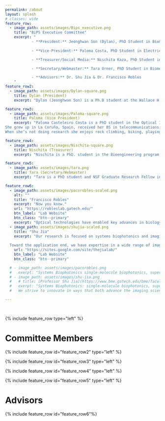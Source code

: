 ```yaml
---
permalink: /about
layout: splash
# classes: wide
feature_row:
  - image_path: assets/images/Bips_executive.png
    title: "BiPS Executive Committee"
    excerpt: "
            - **President:** Jeonghwan Son (Dylan), PhD Student in Biomedical Engineering
   
            - **Vice-President:** Paloma Costa, PhD Student in Electrical and Computer Engineering

            - **Treasurer/Social Media:** Nischita Kaza, PhD Student in Bio Engineering (Home school: ECE)

            - **Secretary/Webmaster:** Tara Urner, PhD Student in Biomedical Engineering

            - **Advisors:** Dr. Shu Jia & Dr. Francisco Robles
    "
feature_row2:
  - image_path: assets/images/Dylan-square.png
    title: Dylan (President)
    excerpt: "Dylan (Jeonghwan Son) is a Ph.D student at the Wallace H. Coulter department of Biomedical Engineering. His research in Dr. Jia’s Systems Biophotonics group focuses on the development of new multimodality systems of optical fluorescence microscopy to open new biomedical applications, provide clinical translation, and benefit the next generation of scientists. He has been educated as a Biomedical Engineer at Yonsei University (South Korea) and StonyBrook University (NY, USA). He also enjoys playing squash, collecting perfumes, listening to jazz, and touring galleries outside of research." 

feature_row3:
  - image_path: assets/images/Paloma-square.png
    title: Paloma (Vice President)
    excerpt: "Paloma Casteleiro Costa is a PhD student in the Optical Imaging and Spectroscopy Lab. Her research is on the development and implementation of label free imaging techniques to analyze tissue and biomedical samples. Particularly, her work focuses on implementing a novel phase imaging technique to better detect tumor regions and improve precision during surgery.  
She grew up in La Coruña, Spain, received her BS in telecommunications Engineering from Universistat Politécnica de Valencia and holds a Masters in ECE from Georgia Tech, with a focus in image processing and machine learning. 
When she’s not doing research she enjoys rock climbing, biking, playing guitar, reading, hiking and just spending quality time with others."

feature_row4:
  - image_path: assets/images/Nischita-square.png
    title: Nischita (Treasurer)
    excerpt: "Nischita is a PhD. student in the Bioengineering program. Her research in the Robles’ lab focuses on phase retrieval techniques for hyperspectral imaging of cells and tissues in the UV region of the spectrum. She is interested in applying concepts from signal processing, machine learning, and convex optimization to develop algorithms and techniques for biomedical image acquisition and processing. Outside of research, she dabbles in art and cooking and is an ardent tennis and soccer fan. " 

feature_row5:
  - image_path: assets/images/tara.png
    title: Tara (Secretary/Webmaster)
    excerpt: "Tara is a PhD student and NSF Graduate Research Fellow in the Wallace H. Coulter Biomedical Engineering department who works in [Erin Buckley’s](http://buckleylab.gatech.edu/) lab at Emory University. She obtained a Bachelor of Arts degree from Earlham College with major concentrations in Physics and Philosophy and a minor concentration in Computer Science. She enjoys pursuing opportunities to teach at all levels and exploring interdisciplinary research questions. Her interests outside of research include gardening, listening to podcasts, drinking tea, or any combination thereof." 

feature_row6:
  - image_path: assets/images/pacorobles-scaled.png
    alt: ""
    title: "Francisco Robles"
    excerpt: "Now you know."
    url: "https://robleslab.gatech.edu/"
    btn_label: "Lab Website"
    btn_class: "btn--primary"
    excerpt: "Optical technologies have enabled key advances in biology and medicine due to their ability to assess many chemical and physical properties of cells and tissues with great flexibility (e.g., in-vivo, non-invasively, over a wide range of length scales, and over long periods of time). The OIS lab seeks to continue advancing optical technologies to help improve our understanding of biological processes and our ability to identify disease. Specifically, we focus on developing and applying label-free linear and nonlinear spectroscopic methods, along with advanced signal processing methods, to gain access to novel forms of functional and molecular contrast for a variety of applications, including cancer detection, tumor margin assessment, hematology, and neuron functional imaging."
  - image_path: assets/images/shujia-scaled.png
    title: "Shu Jia"
    excerpt: "Our research is focused on systems biophotonics and imaging technology, such as single-molecule biophotonics, super-resolution microscopy, advanced optical and computational microscopy, imaging physics, biomedical imaging instrumentation and devices, and imaging microrobotics and machine-intelligence. We strive to innovate in ways that both advance the imaging science and also impact biological and translational research. 
    
  Toward the application end, we have expertise in a wide range of imaging instrumentation and techniques, such as super-resolution, adaptive optics, light-field, miniaturized, light-sheet, computational microscopy and endoscopy. Collaboratively, these techniques are expected to address the challenges in 1) mapping functional networks of biological systems from molecules to the whole organ, 2) imaging collective patterns of cellular activities flowing within these networks in freely behaving animals, and 3) integrating and transforming molecular and cellular imaging information into health and disease."
    url: "https://sites.google.com/site/thejialab/"
    btn_label: "Lab Website"
    btn_class: "btn--primary"

  # - image_path: assets/images/pacorobles.png
  #   exerpt: "Systems Biophotonics single-molecule biophotonics, super-resolution microscopy, advanced optical and computational microscopy, imaging physics, biomedical imaging instrumentation and devices, imaging microrobotics."  
  # - image_path: assets/images/shu-jia.png
  #   # title: [Professor Shu Jia](https://www.bme.gatech.edu/bme/faculty/Shu-Jia) (Lab website)[https://sites.google.com/site/thejialab/]
  #   exerpt: "Systems Biophotonics: single-molecule biophotonics, super-resolution microscopy, advanced optical and computational microscopy, imaging physics, biomedical imaging instrumentation and devices, imaging microrobotics.
  #   We strive to innovate in ways that both advance the imaging science and also impact biological and translational research. We are particularly interested in new imaging physics, bottom-up opto-electronic system design, as well as new principles for light propagation, light-matter interaction and image formation in complex biological materials, especially at the single-molecule level. Toward the application end, we have expertise in a wide range of imaging instrumentation and techniques, such as super-resolution, adaptive optics, light-field, miniaturized, light-sheet, computational microscopy and endoscopy."

---
```


<br />

{% include feature_row type="left" %}

# Committee Members

{% include feature_row id="feature_row2" type="left" %}

{% include feature_row id="feature_row3" type="left" %}

{% include feature_row id="feature_row4" type="left" %}

{% include feature_row id="feature_row5" type="left" %}

# Advisors

{% include feature_row id="feature_row6"%}